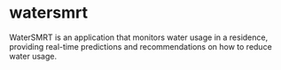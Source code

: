 # watersmrt
WaterSMRT is an application that monitors water usage in a residence, providing real-time predictions and recommendations on how to reduce water usage.
